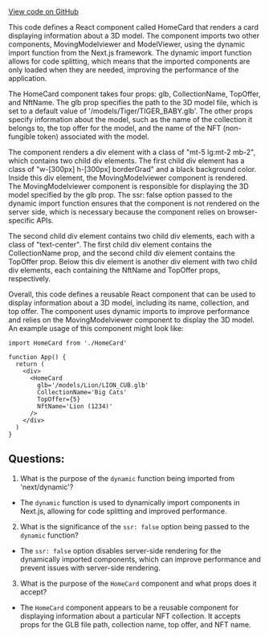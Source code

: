 [View code on GitHub](zoo-labs/zoo/blob/master/core/src/marketplace/MarketHero/HomeCard.tsx)

This code defines a React component called HomeCard that renders a card displaying information about a 3D model. The component imports two other components, MovingModelviewer and ModelViewer, using the dynamic import function from the Next.js framework. The dynamic import function allows for code splitting, which means that the imported components are only loaded when they are needed, improving the performance of the application.

The HomeCard component takes four props: glb, CollectionName, TopOffer, and NftName. The glb prop specifies the path to the 3D model file, which is set to a default value of '/models/Tiger/TIGER_BABY.glb'. The other props specify information about the model, such as the name of the collection it belongs to, the top offer for the model, and the name of the NFT (non-fungible token) associated with the model.

The component renders a div element with a class of "mt-5 lg:mt-2 mb-2", which contains two child div elements. The first child div element has a class of "w-[300px] h-[300px] borderGrad" and a black background color. Inside this div element, the MovingModelviewer component is rendered. The MovingModelviewer component is responsible for displaying the 3D model specified by the glb prop. The ssr: false option passed to the dynamic import function ensures that the component is not rendered on the server side, which is necessary because the component relies on browser-specific APIs.

The second child div element contains two child div elements, each with a class of "text-center". The first child div element contains the CollectionName prop, and the second child div element contains the TopOffer prop. Below this div element is another div element with two child div elements, each containing the NftName and TopOffer props, respectively.

Overall, this code defines a reusable React component that can be used to display information about a 3D model, including its name, collection, and top offer. The component uses dynamic imports to improve performance and relies on the MovingModelviewer component to display the 3D model. An example usage of this component might look like:

```
import HomeCard from './HomeCard'

function App() {
  return (
    <div>
      <HomeCard
        glb='/models/Lion/LION_CUB.glb'
        CollectionName='Big Cats'
        TopOffer={5}
        NftName='Lion (1234)'
      />
    </div>
  )
}
```
## Questions: 
 1. What is the purpose of the `dynamic` function being imported from 'next/dynamic'?
- The `dynamic` function is used to dynamically import components in Next.js, allowing for code splitting and improved performance.

2. What is the significance of the `ssr: false` option being passed to the `dynamic` function?
- The `ssr: false` option disables server-side rendering for the dynamically imported components, which can improve performance and prevent issues with server-side rendering.

3. What is the purpose of the `HomeCard` component and what props does it accept?
- The `HomeCard` component appears to be a reusable component for displaying information about a particular NFT collection. It accepts props for the GLB file path, collection name, top offer, and NFT name.